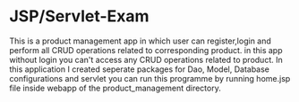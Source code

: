 # JSP/Servlet-Exam

This is a product management app in which user can register,login and perform all CRUD operations related to corresponding product.
in this app without login you can't access any CRUD operations related to product.
In  this application I created seperate packages for Dao, Model, Database configurations and servlet
you can run this programme by running home.jsp file inside webapp of the product_management directory.



